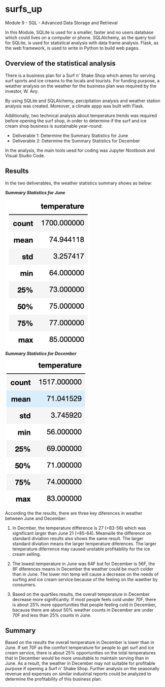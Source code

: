 # surfs_up

Module 9 - SQL - Advanced Data Storage and Retrieval

In this Module, SQLite is used for a smaller, faster and no users database which could lives on a computer or phone.  SQLAlchemy, as the query tool for SQLite, is used for statistical analysis with data frame analysis.  Flask, as the web framework, is used to write in Python to build web pages.

## **Overview of the statistical analysis**

There is a business plan for a Surf n' Shake Shop which aimes for serving surf sports and ice creams to the locals and tourists.  For funding purpose, a weather analysis on the weather for the business plan was required by the investor, W. Avy.

By using SQLite and SQLAlchemy, percipitation analysis and weather station analysis was created. Moreover, a climate appp was built with Flask.

Additionally, two technical analysis about temperature trends was required before opening the surf shop, in order to determine if the surf and ice cream shop business is sustainable year-round:
- Deliverable 1: Determine the Summary Statistics for June
- Deliverable 2: Determine the Summary Statistics for December

In the analysis, the main tools uesd for coding was Jupyter Nootbook and Visual Studio Code.


## **Results**

In the two deliverables, the weather statistics summary shows as below:

***Summary Statistics for June***

![Summary Statistics for June](Analysis/Summary_Statistics_for_June.png)



***Summary Statistics for December***

![Summary Statistics for December](Analysis/Summary_Statistics_for_December.png)

According the the results, there are three key diferences in weather between June and December:

1. In Decmber, the temperature difference is 27 (=83-56) which was significant larger than June 21 (=85-64).  Meanwile the difference on standard diviation results also shows the same result. The larger standard diviation means the larger temperature diferences. The larger temperature diferrence may caused unstable profitability for the ice cream selling.

2. The lowest temperature in June was 64F but for December is 56F, the 8F diferences means in December the weather could be much colder than in June. The lower min temp will cause a decrease on the needs of surfing and ice cream service because of the feeling on the waether by consumers.

3. Based on the quartiles results, the overall temperature in December decrease more significantly.  If most people feels cold under 70F, there is about 25% more opportunities that people feeling cold in December, bacause there are about 50% weather counts in December are under 70F and less than 25% counts in June.

## **Summary**

Based on the results the overall temperature in December is lower than in June.  If set 70F as the comfort temperature for people to get surf and ice cream service, there is about 25% opportunities on the total temperatures that in December would be more unsuitable to maintain serving than in June.  As a result, the weather in December may not suitable for profitable purpose if opening a Surf n' Shake Shop.  Further analysis on the seasonally revenue and expenses on similar industrial reports could be analyzed to determine the profitability of this business plan.
